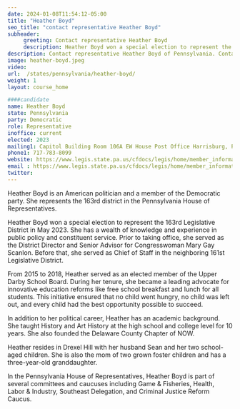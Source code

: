 ```yaml
---
date: 2024-01-08T11:54:12-05:00
title: "Heather Boyd"
seo_title: "contact representative Heather Boyd"
subheader:
     greeting: Contact representative Heather Boyd
     description: Heather Boyd won a special election to represent the 163rd Legislative District in May 2023. She has a wealth of knowledge and experience in public policy and constituent service. Prior to taking office, she served as the District Director and Senior Advisor for Congresswoman Mary Gay Scanlon
description: Contact representative Heather Boyd of Pennsylvania. Contact information for Heather Boyd includes email address, phone number, and mailing address.
image: heather-boyd.jpeg
video:
url:  /states/pennsylvania/heather-boyd/
weight: 1
layout: course_home

####candidate
name: Heather Boyd
state: Pennsylvania
party: Democratic
role: Representative
inoffice: current
elected: 2023
mailing1: Capitol Building Room 106A EW House Post Office Harrisburg, PA 17120
phone1: 717-783-8099
website: https://www.legis.state.pa.us/cfdocs/legis/home/member_information/House_bio.cfm?id=2015/
email : https://www.legis.state.pa.us/cfdocs/legis/home/member_information/House_bio.cfm?id=2015/
twitter:
---
```


Heather Boyd is an American politician and a member of the Democratic party. She represents the 163rd district in the Pennsylvania House of Representatives.

Heather Boyd won a special election to represent the 163rd Legislative District in May 2023. She has a wealth of knowledge and experience in public policy and constituent service. Prior to taking office, she served as the District Director and Senior Advisor for Congresswoman Mary Gay Scanlon. Before that, she served as Chief of Staff in the neighboring 161st Legislative District.

From 2015 to 2018, Heather served as an elected member of the Upper Darby School Board. During her tenure, she became a leading advocate for innovative education reforms like free school breakfast and lunch for all students. This initiative ensured that no child went hungry, no child was left out, and every child had the best opportunity possible to succeed.

In addition to her political career, Heather has an academic background. She taught History and Art History at the high school and college level for 10 years. She also founded the Delaware County Chapter of NOW.

Heather resides in Drexel Hill with her husband Sean and her two school-aged children. She is also the mom of two grown foster children and has a three-year-old granddaughter.

In the Pennsylvania House of Representatives, Heather Boyd is part of several committees and caucuses including Game & Fisheries, Health, Labor & Industry, Southeast Delegation, and Criminal Justice Reform Caucus.
